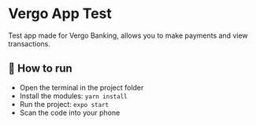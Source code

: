 # Vergo App Test

Test app made for Vergo Banking, allows you to make payments and view transactions.

## 🚀 How to run

- Open the terminal in the project folder 
- Install the modules: 
```yarn install ```
- Run the project: 
```expo start ```
- Scan the code into your phone
